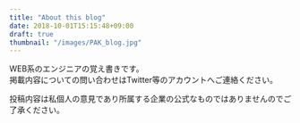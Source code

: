 ```yaml
---
title: "About this blog"
date: 2018-10-01T15:15:48+09:00
draft: true
thumbnail: "/images/PAK_blog.jpg"
---
```


WEB系のエンジニアの覚え書きです。  
掲載内容についての問い合わせはTwitter等のアカウントへご連絡ください。

投稿内容は私個人の意見であり所属する企業の公式なものではありませんのでご了承ください。
